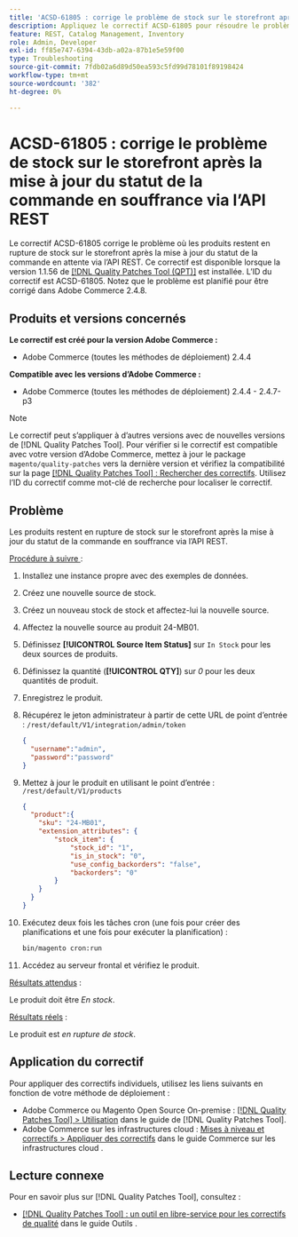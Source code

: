 ```yaml
---
title: 'ACSD-61805 : corrige le problème de stock sur le storefront après la mise à jour du statut de la commande en souffrance via l’API REST'
description: Appliquez le correctif ACSD-61805 pour résoudre le problème Adobe Commerce où les produits restent en rupture de stock sur le storefront après la mise à jour du statut de la commande en attente via l’API REST
feature: REST, Catalog Management, Inventory
role: Admin, Developer
exl-id: ff85e747-6394-43db-a02a-87b1e5e59f00
type: Troubleshooting
source-git-commit: 7fdb02a6d89d50ea593c5fd99d78101f89198424
workflow-type: tm+mt
source-wordcount: '382'
ht-degree: 0%

---
```


# ACSD-61805 : corrige le problème de stock sur le storefront après la mise à jour du statut de la commande en souffrance via l’API REST

Le correctif ACSD-61805 corrige le problème où les produits restent en rupture de stock sur le storefront après la mise à jour du statut de la commande en attente via l’API REST. Ce correctif est disponible lorsque la version 1.1.56 de [[!DNL Quality Patches Tool (QPT)]](/help/tools/quality-patches-tool/quality-patches-tool-to-self-serve-quality-patches.md) est installée. L’ID du correctif est ACSD-61805. Notez que le problème est planifié pour être corrigé dans Adobe Commerce 2.4.8.

## Produits et versions concernés

**Le correctif est créé pour la version Adobe Commerce :**

* Adobe Commerce (toutes les méthodes de déploiement) 2.4.4

**Compatible avec les versions d’Adobe Commerce :**

* Adobe Commerce (toutes les méthodes de déploiement) 2.4.4 - 2.4.7-p3

>[!NOTE]
>
>Le correctif peut s’appliquer à d’autres versions avec de nouvelles versions de [!DNL Quality Patches Tool]. Pour vérifier si le correctif est compatible avec votre version d’Adobe Commerce, mettez à jour le package `magento/quality-patches` vers la dernière version et vérifiez la compatibilité sur la page [[!DNL Quality Patches Tool] : Rechercher des correctifs](https://experienceleague.adobe.com/tools/commerce-quality-patches/index.html). Utilisez l’ID du correctif comme mot-clé de recherche pour localiser le correctif.

## Problème

Les produits restent en rupture de stock sur le storefront après la mise à jour du statut de la commande en souffrance via l’API REST.

<u>Procédure à suivre </u> :

1. Installez une instance propre avec des exemples de données.
1. Créez une nouvelle source de stock.
1. Créez un nouveau stock de stock et affectez-lui la nouvelle source.
1. Affectez la nouvelle source au produit 24-MB01.
1. Définissez **[!UICONTROL Source Item Status]** sur `In Stock` pour les deux sources de produits.
1. Définissez la quantité (**[!UICONTROL QTY]**) sur *0* pour les deux quantités de produit.
1. Enregistrez le produit.
1. Récupérez le jeton administrateur à partir de cette URL de point d’entrée : `/rest/default/V1/integration/admin/token`

   ```json
   {
     "username":"admin", 
     "password":"password" 
   }
   ```

1. Mettez à jour le produit en utilisant le point d’entrée : `/rest/default/V1/products`

   ```json
   {
     "product":{
       "sku": "24-MB01",
       "extension_attributes": {
           "stock_item": {
               "stock_id": "1",
               "is_in_stock": "0",
               "use_config_backorders": "false",
               "backorders": "0"
           }
       }
     }
   }
   ```

1. Exécutez deux fois les tâches cron (une fois pour créer des planifications et une fois pour exécuter la planification) :

   ```bash
   bin/magento cron:run
   ```

1. Accédez au serveur frontal et vérifiez le produit.

<u>Résultats attendus</u> :

Le produit doit être *En stock*.

<u>Résultats réels</u> :

Le produit est *en rupture de stock*.

## Application du correctif

Pour appliquer des correctifs individuels, utilisez les liens suivants en fonction de votre méthode de déploiement :

* Adobe Commerce ou Magento Open Source On-premise : [[!DNL Quality Patches Tool] > Utilisation](/help/tools/quality-patches-tool/usage.md) dans le guide de [!DNL Quality Patches Tool].
* Adobe Commerce sur les infrastructures cloud : [Mises à niveau et correctifs > Appliquer des correctifs](https://experienceleague.adobe.com/docs/commerce-cloud-service/user-guide/develop/upgrade/apply-patches.html) dans le guide Commerce sur les infrastructures cloud .

## Lecture connexe

Pour en savoir plus sur [!DNL Quality Patches Tool], consultez :

* [[!DNL Quality Patches Tool] : un outil en libre-service pour les correctifs de qualité](/help/tools/quality-patches-tool/quality-patches-tool-to-self-serve-quality-patches.md) dans le guide Outils .
